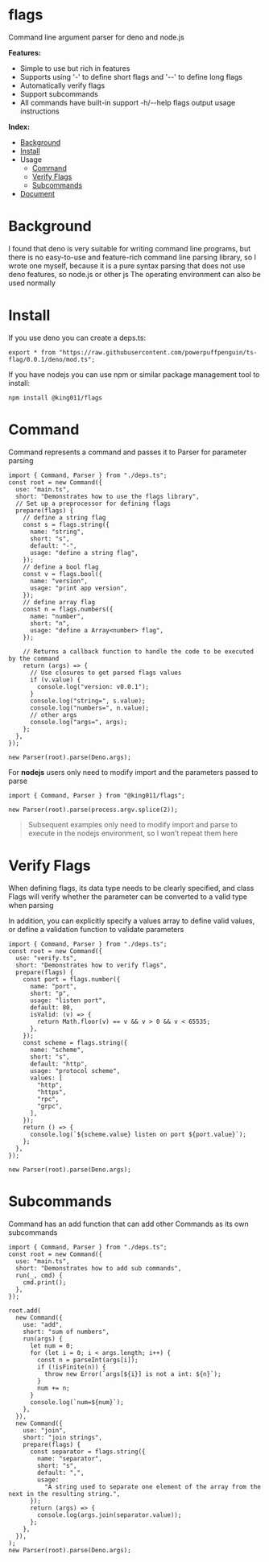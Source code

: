 # flags

Command line argument parser for deno and node.js

**Features:**

- Simple to use but rich in features
- Supports using '-' to define short flags and '--' to define long flags
- Automatically verify flags
- Support subcommands
- All commands have built-in support -h/--help flags output usage instructions

**Index:**

- [Background](#Background)
- [Install](#Install)
- Usage
  - [Command](#Command)
  - [Verify Flags](#Verify-Flags)
  - [Subcommands](#Subcommands)
- [Document](https://powerpuffpenguin.github.io/ts/flags/)

# Background

I found that deno is very suitable for writing command line programs, but there
is no easy-to-use and feature-rich command line parsing library, so I wrote one
myself, because it is a pure syntax parsing that does not use deno features, so
node.js or other js The operating environment can also be used normally

# Install

If you use deno you can create a deps.ts:

```
export * from "https://raw.githubusercontent.com/powerpuffpenguin/ts-flag/0.0.1/deno/mod.ts";
```

If you have nodejs you can use npm or similar package management tool to
install:

```
npm install @king011/flags
```

# Command

Command represents a command and passes it to Parser for parameter parsing

```
import { Command, Parser } from "./deps.ts";
const root = new Command({
  use: "main.ts",
  short: "Demonstrates how to use the flags library",
  // Set up a preprocessor for defining flags
  prepare(flags) {
    // define a string flag
    const s = flags.string({
      name: "string",
      short: "s",
      default: "-",
      usage: "define a string flag",
    });
    // define a bool flag
    const v = flags.bool({
      name: "version",
      usage: "print app version",
    });
    // define array flag
    const n = flags.numbers({
      name: "number",
      short: "n",
      usage: "define a Array<number> flag",
    });

    // Returns a callback function to handle the code to be executed by the command
    return (args) => {
      // Use closures to get parsed flags values
      if (v.value) {
        console.log("version: v0.0.1");
      }
      console.log("string=", s.value);
      console.log("numbers=", n.value);
      // other args
      console.log("args=", args);
    };
  },
});

new Parser(root).parse(Deno.args);
```

For **nodejs** users only need to modify import and the parameters passed to
parse

```
import { Command, Parser } from "@king011/flags";

new Parser(root).parse(process.argv.splice(2));
```

> Subsequent examples only need to modify import and parse to execute in the
> nodejs environment, so I won’t repeat them here

# Verify Flags

When defining flags, its data type needs to be clearly specified, and class
Flags will verify whether the parameter can be converted to a valid type when
parsing

In addition, you can explicitly specify a values array to define valid values,
or define a validation function to validate parameters

```
import { Command, Parser } from "./deps.ts";
const root = new Command({
  use: "verify.ts",
  short: "Demonstrates how to verify flags",
  prepare(flags) {
    const port = flags.number({
      name: "port",
      short: "p",
      usage: "listen port",
      default: 80,
      isValid: (v) => {
        return Math.floor(v) == v && v > 0 && v < 65535;
      },
    });
    const scheme = flags.string({
      name: "scheme",
      short: "s",
      default: "http",
      usage: "protocol scheme",
      values: [
        "http",
        "https",
        "rpc",
        "grpc",
      ],
    });
    return () => {
      console.log(`${scheme.value} listen on port ${port.value}`);
    };
  },
});

new Parser(root).parse(Deno.args);
```

# Subcommands

Command has an add function that can add other Commands as its own subcommands

```
import { Command, Parser } from "./deps.ts";
const root = new Command({
  use: "main.ts",
  short: "Demonstrates how to add sub commands",
  run(_, cmd) {
    cmd.print();
  },
});

root.add(
  new Command({
    use: "add",
    short: "sum of numbers",
    run(args) {
      let num = 0;
      for (let i = 0; i < args.length; i++) {
        const n = parseInt(args[i]);
        if (!isFinite(n)) {
          throw new Error(`args[${i}] is not a int: ${n}`);
        }
        num += n;
      }
      console.log(`num=${num}`);
    },
  }),
  new Command({
    use: "join",
    short: "join strings",
    prepare(flags) {
      const separator = flags.string({
        name: "separator",
        short: "s",
        default: ",",
        usage:
          "A string used to separate one element of the array from the next in the resulting string.",
      });
      return (args) => {
        console.log(args.join(separator.value));
      };
    },
  }),
);
new Parser(root).parse(Deno.args);
```
